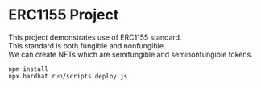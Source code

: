 # ERC1155 Project

This project demonstrates use of ERC1155 standard.\
This standard is both fungible and nonfungible.\
We can create NFTs which are semifungible and seminonfungible tokens.

```shell
npm install
npx hardhat run/scripts deploy.js
```

